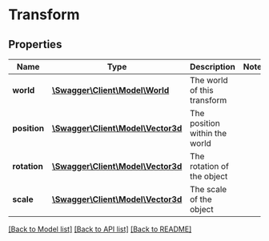 # Transform

## Properties
Name | Type | Description | Notes
------------ | ------------- | ------------- | -------------
**world** | [**\Swagger\Client\Model\World**](World.md) | The world of this transform | 
**position** | [**\Swagger\Client\Model\Vector3d**](Vector3d.md) | The position within the world | 
**rotation** | [**\Swagger\Client\Model\Vector3d**](Vector3d.md) | The rotation of the object | 
**scale** | [**\Swagger\Client\Model\Vector3d**](Vector3d.md) | The scale of the object | 

[[Back to Model list]](../README.md#documentation-for-models) [[Back to API list]](../README.md#documentation-for-api-endpoints) [[Back to README]](../README.md)


